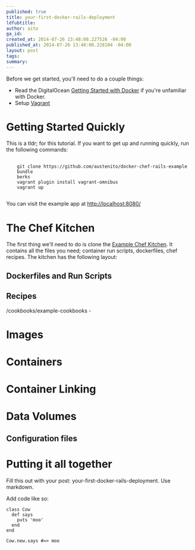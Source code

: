 ```yaml
---
published: true
title: your-first-docker-rails-deployment
ldfubtitle: 
author: aito
ga_id: 
created_at: 2014-07-26 13:48:08.227526 -04:00
published_at: 2014-07-26 13:48:08.228104 -04:00
layout: post
tags:
summary:
---
```


Before we get started, you'll need to do a couple things:

* Read the DigitalOcean [Getting Started with Docker](https://www.digitalocean.com/community/tutorials/how-to-install-and-use-docker-getting-started) if you're unfamiliar with Docker.
* Setup [Vagrant](http://www.vagrantup.com/)

# Getting Started Quickly

This is a tldr; for this tutorial. If you want to get up and running quickly, run the following commands:

<pre>
  <code class="bash">
    git clone https://github.com/austenito/docker-chef-rails-example
    bundle
    berks
    vagrant plugin install vagrant-omnibus
    vagrant up
  </code>
</pre>

You can visit the example app at [http://localhost:8080/](http://localhost:8080/)

# The Chef Kitchen

The first thing we'll need to do is clone the [Example Chef Kitchen](https://github.com/austenito/docker-chef-rails-example). It contains all
the files you need; container run scripts, dockerfiles, chef recipes. The kitchen has the following layout:

## Dockerfiles and Run Scripts


## Recipes

/cookbooks/example-cookbooks - 

# Images

# Containers

# Container Linking

# Data Volumes

## Configuration files


# Putting it all together
Fill this out with your post: your-first-docker-rails-deployment. Use markdown.

Add code like so:
<pre><code class="language-ruby">class Cow
  def says
    puts 'moo'
  end
end

Cow.new.says #=> moo</code></pre>
